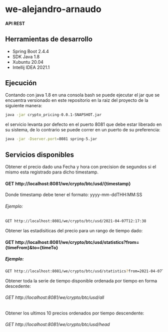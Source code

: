 # we-alejandro-arnaudo

#### API REST

## Herramientas de desarrollo
* Spring Boot 2.4.4
* SDK Java 1.8
* Xubuntu 20.04
* Intellij IDEA 2021.1

## Ejecución
Contando con java 1.8 en una consola bash se puede ejecutar el jar que se encuentra versionado en este repositorio en la raiz del proyecto de la siguiente manera:

```bash 
java -jar crypto_pricing-0.0.1-SNAPSHOT.jar
```
el servicio levanta por defecto en el puerto 8081 que debe estar liberado en su sistema, de lo contrario se puede correr en un puerto de su preferencia:

```bash
java -jar -Dserver.port=8081 spring-5.jar
```

## Servicios disponibles 
Obtener el precio dado una Fecha y hora con precision de segundos si el mismo esta registrado para dicho timestamp.

#### GET http://localhost:8081/we/crypto/btc/usd/{timestamp}

Donde timestamp debe tener el formato: yyyy-mm-ddTHH:MM:SS

###### Ejemplo:
```bash 
GET http://localhost:8081/we/crypto/btc/usd/2021-04-07T12:17:38
```
Obtener las estadisiticas del precio para un rango de tiempo dado: 

#### GET http://localhost:8081/we/crypto/btc/usd/statistics?from={timeFrom}&to={timeTo}

##### Ejemplo:
```bash 
GET http://localhost:8081/we/crypto/btc/usd/statistics?from=2021-04-07T12:25:12&to=2021-04-07T12:26:31
```

Obtener toda la serie de tiempo disponible ordenada por tiempo en forma descedente:
###### GET http://localhost:8081/we/crypto/btc/usd/all

Obtener los ultimos 10 precios ordenados por tiempo descendente:
###### GET http://localhost:8081/we/crypto/btc/usd/head

